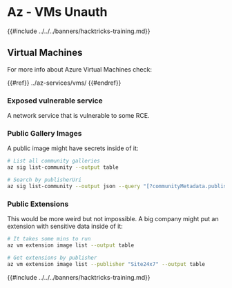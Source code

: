 # Az - VMs Unauth

{{#include ../../../banners/hacktricks-training.md}}

## Virtual Machines

For more info about Azure Virtual Machines check:

{{#ref}}
../az-services/vms/
{{#endref}}

### Exposed vulnerable service

A network service that is vulnerable to some RCE.

### Public Gallery Images

A public image might have secrets inside of it:

```bash
# List all community galleries
az sig list-community --output table

# Search by publisherUri
az sig list-community --output json --query "[?communityMetadata.publisherUri=='https://3nets.io']"
```

### Public Extensions

This would be more weird but not impossible. A big company might put an extension with sensitive data inside of it:

```bash
# It takes some mins to run
az vm extension image list --output table

# Get extensions by publisher
az vm extension image list --publisher "Site24x7" --output table
```

{{#include ../../../banners/hacktricks-training.md}}



